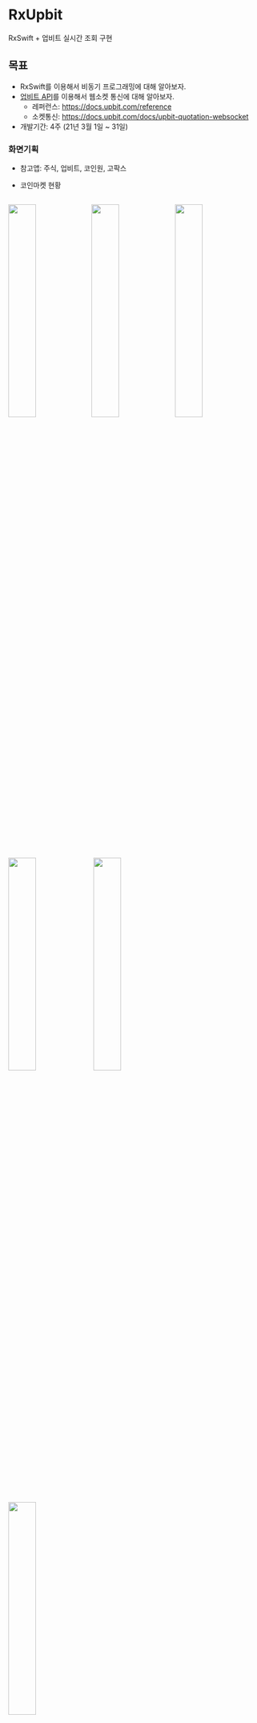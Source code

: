 # RxUpbit
RxSwift + 업비트 실시간 조회 구현

## 목표
- RxSwift를 이용해서 비동기 프로그래밍에 대해 알아보자.
- [업비트 API](https://docs.upbit.com/reference#%EC%A0%84%EC%B2%B4-%EA%B3%84%EC%A2%8C-%EC%A1%B0%ED%9A%8C)를 이용해서 웹소켓 통신에 대해 알아보자.
    - 레퍼런스: https://docs.upbit.com/reference
    - 소켓통신: https://docs.upbit.com/docs/upbit-quotation-websocket
- 개발기간: 4주 (21년 3월 1일 ~ 31일)

### 화면기획
- 참고앱: 주식, 업비트, 코인원, 고팍스

- 코인마켓 현황

<img src="https://user-images.githubusercontent.com/20768506/109131414-22f1be00-7796-11eb-94ca-0aabedee4388.PNG" width="33%"><img src="https://user-images.githubusercontent.com/20768506/109131428-24bb8180-7796-11eb-9454-e8664708b6af.PNG" width="33%"><img src="https://user-images.githubusercontent.com/20768506/109131429-25541800-7796-11eb-976e-7716e3564d09.PNG" width="33%">
---
<img src="https://user-images.githubusercontent.com/20768506/109131411-21c09100-7796-11eb-8e61-03dec4c66fe6.PNG" width="33%">
<img src="https://user-images.githubusercontent.com/20768506/109131426-2422eb00-7796-11eb-999d-7107d25aa36f.PNG" width="33%">
<img src="https://user-images.githubusercontent.com/20768506/109131431-25ecae80-7796-11eb-99f3-327c318dc8aa.PNG" width="33%">


### 개발스펙
- 사용 라이브러리: RxSwift, RxCocoa, RxMoya, ReactorKit
- 아키텍처: Reactor

### 개발순서
1. ~3/4: 아키텍처 선택(reactor) + 화면 구성(snp)
2. ~3/11: 화면 구현(2p)
3. ~3/18: rest api
4. ~3/25: 소켓 통신 구현
